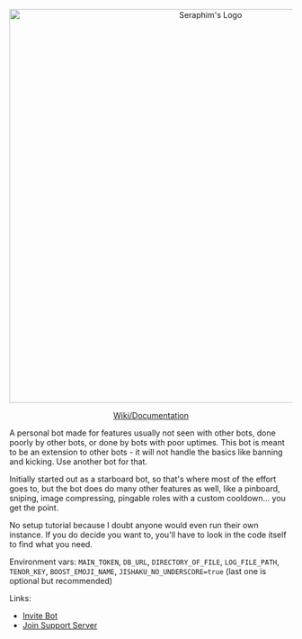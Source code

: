 <p align="center">
  <img src="https://cdn.discordapp.com/attachments/775913661264035840/846957724390654002/SeraphimLogo.png" alt="Seraphim's Logo" width="700"/>
</p>
  
<p align="center">
  <a href="https://sonictbm.gitbook.io/seraphim/">Wiki/Documentation</a>
</p>

A personal bot made for features usually not seen with other bots, done poorly by other bots, or done by bots with poor uptimes. This bot is meant to be an extension to other bots - it will not handle the basics like banning and kicking. Use another bot for that.

Initially started out as a starboard bot, so that's where most of the effort goes to, but the bot does do many other features as well, like a pinboard, sniping, image compressing, pingable roles with a custom cooldown... you get the point.

No setup tutorial because I doubt anyone would even run their own instance. If you do decide you want to, you'll have to look in the code itself to find what you need.

Environment vars: `MAIN_TOKEN`, `DB_URL`, `DIRECTORY_OF_FILE`, `LOG_FILE_PATH`, `TENOR_KEY`, `BOOST_EMOJI_NAME`, `JISHAKU_NO_UNDERSCORE=true` (last one is optional but recommended)

Links:

* [Invite Bot](https://discord.com/api/oauth2/authorize?client_id=700857077672706120&permissions=8&scope=bot%20applications.commands)
* [Join Support Server](https://discord.gg/NSdetwGjpK)

